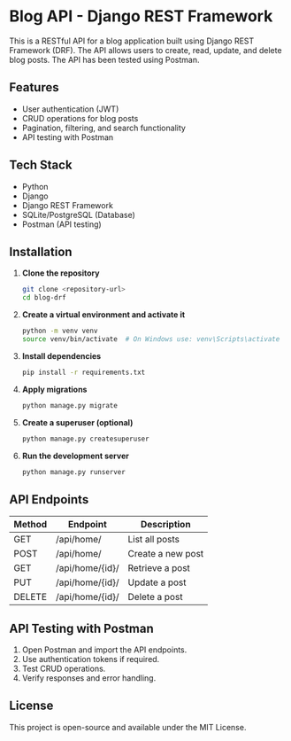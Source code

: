 # Blog API - Django REST Framework

This is a RESTful API for a blog application built using Django REST Framework (DRF). The API allows users to create, read, update, and delete blog posts. The API has been tested using Postman.

## Features
- User authentication (JWT)
- CRUD operations for blog posts
- Pagination, filtering, and search functionality
- API testing with Postman

## Tech Stack
- Python
- Django
- Django REST Framework
- SQLite/PostgreSQL (Database)
- Postman (API testing)

## Installation

1. **Clone the repository**
   ```bash
   git clone <repository-url>
   cd blog-drf
   ```

2. **Create a virtual environment and activate it**
   ```bash
   python -m venv venv
   source venv/bin/activate  # On Windows use: venv\Scripts\activate
   ```

3. **Install dependencies**
   ```bash
   pip install -r requirements.txt
   ```

4. **Apply migrations**
   ```bash
   python manage.py migrate
   ```

5. **Create a superuser (optional)**
   ```bash
   python manage.py createsuperuser
   ```

6. **Run the development server**
   ```bash
   python manage.py runserver
   ```

## API Endpoints

| Method | Endpoint       | Description          |
|--------|--------------|----------------------|
| GET    | /api/home/  | List all posts      |
| POST   | /api/home/  | Create a new post   |
| GET    | /api/home/{id}/ | Retrieve a post  |
| PUT    | /api/home/{id}/ | Update a post    |
| DELETE | /api/home/{id}/ | Delete a post    |

## API Testing with Postman
1. Open Postman and import the API endpoints.
2. Use authentication tokens if required.
3. Test CRUD operations.
4. Verify responses and error handling.

## License
This project is open-source and available under the MIT License.


